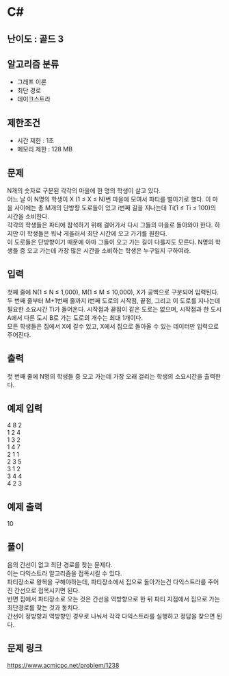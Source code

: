 # C#

## 난이도 : 골드 3

## 알고리즘 분류
  - 그래프 이론
  - 최단 경로
  - 데이크스트라

## 제한조건
  - 시간 제한 : 1초
  - 메모리 제한 : 128 MB

## 문제
N개의 숫자로 구분된 각각의 마을에 한 명의 학생이 살고 있다.<br/>
어느 날 이 N명의 학생이 X (1 ≤ X ≤ N)번 마을에 모여서 파티를 벌이기로 했다. 이 마을 사이에는 총 M개의 단방향 도로들이 있고 i번째 길을 지나는데 Ti(1 ≤ Ti ≤ 100)의 시간을 소비한다.<br/>
각각의 학생들은 파티에 참석하기 위해 걸어가서 다시 그들의 마을로 돌아와야 한다. 하지만 이 학생들은 워낙 게을러서 최단 시간에 오고 가기를 원한다.<br/>
이 도로들은 단방향이기 때문에 아마 그들이 오고 가는 길이 다를지도 모른다. N명의 학생들 중 오고 가는데 가장 많은 시간을 소비하는 학생은 누구일지 구하여라.<br/>

## 입력
첫째 줄에 N(1 ≤ N ≤ 1,000), M(1 ≤ M ≤ 10,000), X가 공백으로 구분되어 입력된다. 두 번째 줄부터 M+1번째 줄까지 i번째 도로의 시작점, 끝점, 그리고 이 도로를 지나는데 필요한 소요시간 Ti가 들어온다. 시작점과 끝점이 같은 도로는 없으며, 시작점과 한 도시 A에서 다른 도시 B로 가는 도로의 개수는 최대 1개이다.<br/>
모든 학생들은 집에서 X에 갈수 있고, X에서 집으로 돌아올 수 있는 데이터만 입력으로 주어진다.<br/>

## 출력
첫 번째 줄에 N명의 학생들 중 오고 가는데 가장 오래 걸리는 학생의 소요시간을 출력한다.<br/>

## 예제 입력
4 8 2<br/>
1 2 4<br/>
1 3 2<br/>
1 4 7<br/>
2 1 1<br/>
2 3 5<br/>
3 1 2<br/>
3 4 4<br/>
4 2 3<br/>

## 예제 출력
10<br/>

## 풀이
음의 간선이 없고 최단 경로를 찾는 문제다.<br/>
이는 다익스트라 알고리즘을 접목시킬 수 있다.<br/>
파티장소로 왕복을 구해야하는데, 파티장소에서 집으로 돌아가는건 다익스트라를 주어진 간선으로 접목시키면 된다.<br/>
반면 집에서 파티장소로 오는 것은 간선을 역방향으로 한 뒤 파티 지점에서 집으로 가는 최단경로를 찾는 것과 동치다.<br/>
간선이 정방향과 역방향인 경우로 나눠서 각각 다익스트라를 실행하고 정답을 찾으면 된다.<br/>

## 문제 링크
https://www.acmicpc.net/problem/1238